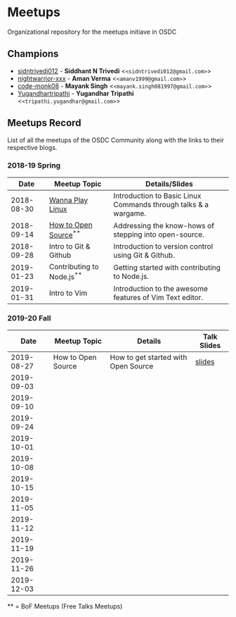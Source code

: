 # Meetups

Organizational repository for the meetups initiave in OSDC

## Champions

- [sidntrivedi012](https://github.com/sidntrivedi012) - **Siddhant N Trivedi** &lt;`<sidntrivedi012@gmail.com>`&gt;
- [nightwarrior-xxx](https://github.com/nightwarrior-xxx) - **Aman Verma** &lt;`<amanv1999@gmail.com>`&gt;
- [code-monk08](https://github.com/code-monk08) - **Mayank Singh** &lt;`<mayank.singh081997@gmail.com>`&gt;
- [Yugandhartripathi](https://github.com/Yugandhartripathi) - **Yugandhar Tripathi** &lt;`<tripathi.yugandhar@gmail.com>`&gt;

## Meetups Record

List of all the meetups of the OSDC Community along with the links to their respective blogs.

### 2018-19 Spring

| Date       | Meetup Topic                                                | Details/Slides                                                  |
| ---------- | ----------------------------------------------------------- | --------------------------------------------------------------- |
| 2018-08-30 | [Wanna Play Linux](https://bit.ly/2NyFacz)                  | Introduction to Basic Linux Commands through talks & a wargame. |
| 2018-09-14 | [How to Open Source](https://bit.ly/2PWTA2Z)<sup>\*\*</sup> | Addressing the know-hows of stepping into open-source.          |
| 2018-09-28 | Intro to Git & Github                                       | Introduction to version control using Git & Github.             |
| 2019-01-23 | Contributing to Node.js<sup>\*\*</sup>                      | Getting started with contributing to Node.js.                   |
| 2019-01-31 | Intro to Vim                                                | Introduction to the awesome features of Vim Text editor.        |

### 2019-20 Fall

| Date       | Meetup Topic       | Details                             | Talk Slides                      |
| ---------- | ------------------ | ----------------------------------- | -------------------------------- |
| 2019-08-27 | How to Open Source | How to get started with Open Source | [slides](https://bit.ly/2zo4okx) |
| 2019-09-03 |                    |                                     |
| 2019-09-10 |                    |                                     |
| 2019-09-24 |                    |                                     |
| 2019-10-01 |                    |                                     |
| 2019-10-08 |                    |                                     |
| 2019-10-15 |                    |                                     |
| 2019-11-05 |                    |                                     |
| 2019-11-12 |                    |                                     |
| 2019-11-19 |                    |                                     |
| 2019-11-26 |                    |                                     |
| 2019-12-03 |                    |                                     |

\*\* = BoF Meetups (Free Talks Meetups)
